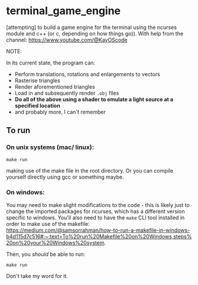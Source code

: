 # terminal_game_engine
[attempting] to build a game engine for the terminal using the ncurses module and c++ (or c, depending on how things go)).
With help from the channel: https://www.youtube.com/@KayOScode

NOTE:

In its current state, the program can:
- Perform translations, rotations and enlargements to vectors
- Rasterise triangles
- Render aforementioned triangles
- Load in and subsequently render `.obj` files
- **Do all of the above using a shader to emulate a light source at a specified location**
- and probably more, I can't remember

## To run

### On unix systems (mac/ linux):
```
make run
```
making use of the make file in the root directory. Or you can compile yourself directly using gcc or something maybe.

### On windows:
You may need to make slight modifications to the code - this is likely just to change the imported packages for ncurses, which has a different version specific to windows. You'll also need to have the `make` CLI tool installed in order to make use of the makefile: https://medium.com/@samsorrahman/how-to-run-a-makefile-in-windows-b4d115d7c516#:~:text=To%20run%20Makefile%20on%20Windows,steps%20on%20your%20Windows%20system.

Then, you *should* be able to run:
```
make run
```

Don't take my word for it.
